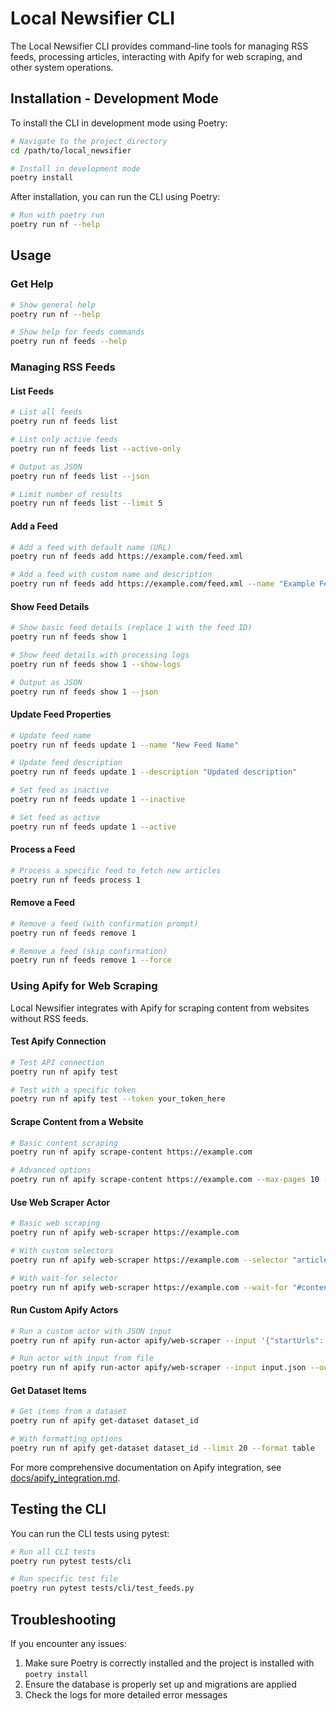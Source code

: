 # Local Newsifier CLI

The Local Newsifier CLI provides command-line tools for managing RSS feeds, processing articles, interacting with Apify for web scraping, and other system operations.

## Installation - Development Mode

To install the CLI in development mode using Poetry:

```bash
# Navigate to the project directory
cd /path/to/local_newsifier

# Install in development mode
poetry install
```

After installation, you can run the CLI using Poetry:

```bash
# Run with poetry run
poetry run nf --help
```

## Usage

### Get Help

```bash
# Show general help
poetry run nf --help

# Show help for feeds commands
poetry run nf feeds --help
```

### Managing RSS Feeds

#### List Feeds

```bash
# List all feeds
poetry run nf feeds list

# List only active feeds
poetry run nf feeds list --active-only

# Output as JSON
poetry run nf feeds list --json

# Limit number of results
poetry run nf feeds list --limit 5
```

#### Add a Feed

```bash
# Add a feed with default name (URL)
poetry run nf feeds add https://example.com/feed.xml

# Add a feed with custom name and description
poetry run nf feeds add https://example.com/feed.xml --name "Example Feed" --description "An example RSS feed"
```

#### Show Feed Details

```bash
# Show basic feed details (replace 1 with the feed ID)
poetry run nf feeds show 1

# Show feed details with processing logs
poetry run nf feeds show 1 --show-logs

# Output as JSON
poetry run nf feeds show 1 --json
```

#### Update Feed Properties

```bash
# Update feed name
poetry run nf feeds update 1 --name "New Feed Name"

# Update feed description
poetry run nf feeds update 1 --description "Updated description"

# Set feed as inactive
poetry run nf feeds update 1 --inactive

# Set feed as active
poetry run nf feeds update 1 --active
```

#### Process a Feed

```bash
# Process a specific feed to fetch new articles
poetry run nf feeds process 1
```

#### Remove a Feed

```bash
# Remove a feed (with confirmation prompt)
poetry run nf feeds remove 1

# Remove a feed (skip confirmation)
poetry run nf feeds remove 1 --force
```

### Using Apify for Web Scraping

Local Newsifier integrates with Apify for scraping content from websites without RSS feeds.

#### Test Apify Connection

```bash
# Test API connection
poetry run nf apify test

# Test with a specific token
poetry run nf apify test --token your_token_here
```

#### Scrape Content from a Website

```bash
# Basic content scraping
poetry run nf apify scrape-content https://example.com

# Advanced options
poetry run nf apify scrape-content https://example.com --max-pages 10 --max-depth 2 --output results.json
```

#### Use Web Scraper Actor

```bash
# Basic web scraping
poetry run nf apify web-scraper https://example.com

# With custom selectors
poetry run nf apify web-scraper https://example.com --selector "article a" --output results.json

# With wait-for selector
poetry run nf apify web-scraper https://example.com --wait-for "#content .loaded"
```

#### Run Custom Apify Actors

```bash
# Run a custom actor with JSON input
poetry run nf apify run-actor apify/web-scraper --input '{"startUrls":[{"url":"https://example.com"}]}'

# Run actor with input from file
poetry run nf apify run-actor apify/web-scraper --input input.json --output results.json
```

#### Get Dataset Items

```bash
# Get items from a dataset
poetry run nf apify get-dataset dataset_id

# With formatting options
poetry run nf apify get-dataset dataset_id --limit 20 --format table
```

For more comprehensive documentation on Apify integration, see [docs/apify_integration.md](docs/apify_integration.md).

## Testing the CLI

You can run the CLI tests using pytest:

```bash
# Run all CLI tests
poetry run pytest tests/cli

# Run specific test file
poetry run pytest tests/cli/test_feeds.py
```

## Troubleshooting

If you encounter any issues:

1. Make sure Poetry is correctly installed and the project is installed with `poetry install`
2. Ensure the database is properly set up and migrations are applied
3. Check the logs for more detailed error messages
